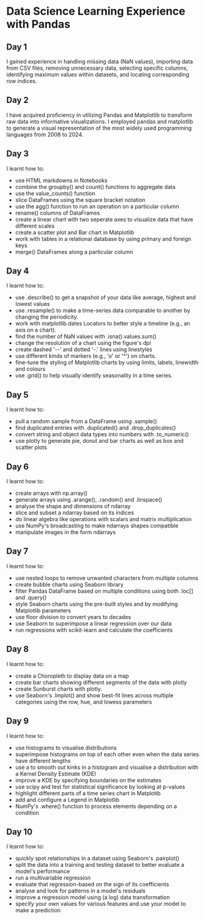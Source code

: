 # Data Science Learning Experience with Pandas
## Day 1
I gained experience in handling missing data (NaN values), importing data from CSV files, removing unnecessary data, selecting specific columns, identifying maximum values within datasets, and locating corresponding row indices.

## Day 2
I have acquired proficiency in utilizing Pandas and Matplotlib to transform raw data into informative visualizations. I employed pandas and matplotlib to generate a visual representation of the most widely used programming languages from 2008 to 2024.

## Day 3
I learnt how to:
- use HTML markdowns in Notebooks
- combine the groupby() and count() functions to aggregate data
- use the value_counts() function
- slice DataFrames using the square bracket notation
- use the agg() function to run an operation on a particular column
- rename() columns of DataFrames
- create a linear chart with two seperate axes to visualize data that have different scales
- create a scatter plot and Bar chart in Matplotlib
- work with tables in a relational database by using primary and foreign keys
- merge() DataFrames along a particular column

## Day 4
  I learnt how to:
  - use .describe() to get a snapshot of your data like average, highest and lowest values
  - use .resample() to make a time-series data comparable to another by changing the periodicity.
  - work with matplotlib.dates Locators to better style a timeline (e.g., an axis on a chart).
  - find the number of NaN values with .isna().values.sum()
  - change the resolution of a chart using the figure's dpi
  -  create dashed '--' and dotted '-.' lines using linestyles
  -  use different kinds of markers (e.g., 'o' or '^') on charts.
  -  fine-tune the styling of Matplotlib charts by using limits, labels, linewidth and colours
  -  use .grid() to help visually identify seasonality in a time series.

## Day 5
I learnt how to:
- pull a random sample from a DataFrame using .sample()
- find duplicated entries with .duplicated() and .drop_duplicates()
- convert string and object data types into numbers with .to_numeric()
- use plotly to generate pie, donut and bar charts as well as box and scatter plots

## Day 6
I learnt how to:
- create arrays with np.array()
- generate arrays using .arange(), .random() and .linspace()
- analyse the shape and dimensions of ndarray
- slice and subset a ndarray based on its indices
- do linear algebra like operations with scalars and matrix multiplication
- use NumPy's broadcasting to make ndarrays shapes compatible
- manipulate images in the form ndarrays

## Day 7
I learnt how to:
- use nested loops to remove unwanted characters from multiple columns
- create bubble charts using Seaborn library
- filter Pandas DataFrame based on multiple conditions using both .loc[] and .query()
- style Seaborn charts using the pre-built styles and by modifying Matplotlib parameters
- use floor division to convert years to decades
- use Seaborn to superimpose a linear regression over our data
- run regressions with scikit-learn and calculate the coefficients

## Day 8
I learnt how to:
- create a Choropleth to display data on a map
- create bar charts showing different segments of the data with plotly
- create Sunburst charts with plotly.
- use Seaborn's .lmplot() and show best-fit lines across multiple categories using the row, hue, and lowess parameters

## Day 9
I learnt how to:
- use histograms to visualise distributions
- superimpose histograms on top of each other even when the data series have different lengths
- use a to smooth out kinks in a histogram and visualise a distribution with a Kernel Density Estimate (KDE)
- improve a KDE by specifying boundaries on the estimates
- use scipy and test for statistical significance by looking at p-values
- highlight different parts of a time series chart in Matplotib
- add and configure a Legend in Matplotlib
- NumPy's .where() function to process elements depending on a condition

## Day 10
I learnt how to: 
- quickly spot relationships in a dataset using Seaborn's .pairplot()
- split the data into a training and testing dataset to better evaluate a model's performance
- run a multivariable regression
- evaluate that regression-based on the sign of its coefficients
- analyse and look for patterns in a model's residuals
- improve a regression model using (a log) data transformation
- specify your own values for various features and use your model to make a prediction























